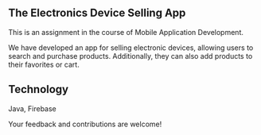## The Electronics Device Selling App
This is an assignment in the course of Mobile Application Development.

We have developed an app for selling electronic devices, allowing users to search and purchase products. Additionally, they can also add products to their favorites or cart.

## Technology
Java, Firebase

Your feedback and contributions are welcome!
